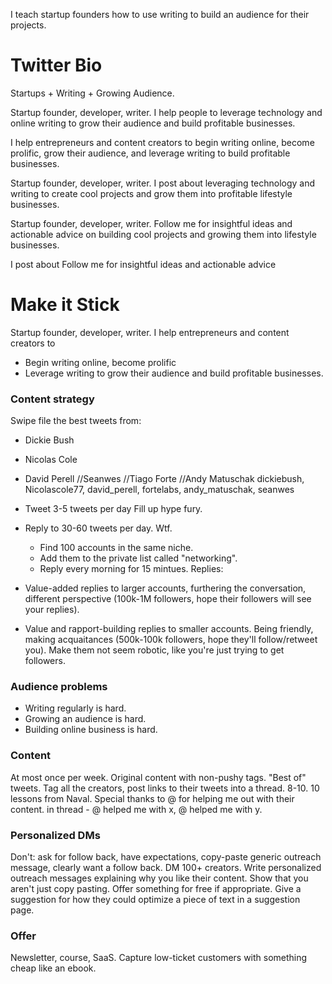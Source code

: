 I teach startup founders how to use writing to build an audience for their projects.
# Twitter Bio
Startups + Writing + Growing Audience.

Startup founder, developer, writer. I help people to leverage technology and online writing to grow their audience and build profitable businesses.

I help entrepreneurs and content creators to begin writing online, become prolific, grow their audience, and leverage writing to build profitable businesses.

Startup founder, developer, writer. I post about leveraging technology and writing to create cool projects and grow them into profitable lifestyle businesses.

Startup founder, developer, writer. Follow me for insightful ideas and actionable advice on building cool projects and growing them into lifestyle businesses.

I post about
Follow me for insightful ideas and actionable advice 


# Make it Stick
Startup founder, developer, writer. I help entrepreneurs and content creators to
- Begin writing online, become prolific
- Leverage writing to grow their audience and build profitable businesses.

### Content strategy
Swipe file the best tweets from:
- Dickie Bush
- Nicolas Cole
- David Perell
//Seanwes
//Tiago Forte
//Andy Matuschak
dickiebush, Nicolascole77, david_perell, fortelabs, andy_matuschak, seanwes

- Tweet 3-5 tweets per day
Fill up hype fury.  
- Reply to 30-60 tweets per day. Wtf.
  - Find 100 accounts in the same niche.
  - Add them to the private list called "networking".
  - Reply every morning for 15 mintues.
Replies:    
- Value-added replies to larger accounts, furthering the conversation, different perspective (100k-1M followers, hope their followers will see your replies).
- Value and rapport-building replies to smaller accounts. Being friendly, making acquaitances (500k-100k followers, hope they'll follow/retweet you).
Make them not seem robotic, like you're just trying to get followers.

### Audience problems
- Writing regularly is hard.
- Growing an audience is hard.
- Building online business is hard.

### Content
At most once per week. Original content with non-pushy tags.
"Best of" tweets. Tag all the creators, post links to their tweets into a thread.
8-10.
10 lessons from Naval.
Special thanks to @ for helping me out with their content.
in thread - @ helped me with x, @ helped me with y.

### Personalized DMs
Don't: ask for follow back, have expectations, copy-paste generic outreach message, clearly want a follow back.
DM 100+ creators.
Write personalized outreach messages explaining why you like their content.
Show that you aren't just copy pasting.
Offer something for free if appropriate.
Give a suggestion for how they could optimize a piece of text in a suggestion page.

### Offer
Newsletter, course, SaaS.
Capture low-ticket customers with something cheap like an ebook.

